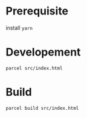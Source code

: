 # Prerequisite

install `yarn`

# Developement

`parcel src/index.html`

# Build

`parcel build src/index.html`